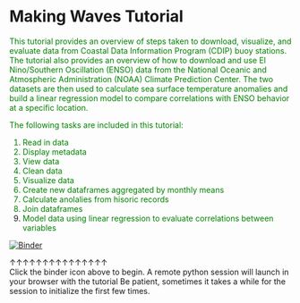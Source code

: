 # Making Waves Tutorial

<font color='green'>This tutorial provides an overview of steps taken to download, visualize, and evaluate data from Coastal Data Information Program (CDIP) buoy stations. The tutorial also provides an overview of how to download and use El Nino/Southern Oscillation (ENSO) data from the National Oceanic and Atmospheric Administration (NOAA) Climate Prediction Center. The two datasets are then used to calculate sea surface temperature anomalies and build a linear regression model to compare correlations with ENSO behavior at a specific location.</font>

<font color='green'>The following tasks are included in this tutorial:
1. Read in data
2. Display metadata
3. View data
4. Clean data
5. Visualize data
6. Create new dataframes aggregated by monthly means
7. Calculate anolalies from hisoric records
8. Join dataframes
9. Model data using linear regression to evaluate correlations between variables</font>

[![Binder](https://mybinder.org/badge_logo.svg)](https://mybinder.org/v2/gh/mk-waves/mk-waves-tutorial/main) 

&uparrow;&uparrow;&uparrow;&uparrow;&uparrow;&uparrow;&uparrow;&uparrow;&uparrow;&uparrow;&uparrow;&uparrow;&uparrow;&uparrow;&uparrow;  
Click the binder icon above to begin. A remote python session will launch in your browser with the tutorial
Be patient, sometimes it takes a while for the session to initialize the first few times. 
